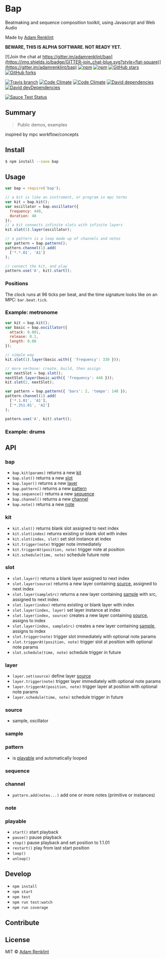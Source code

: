 # Bap

Beatmaking and sequence composition toolkit, using Javascript and Web Audio

Made by [Adam Renklint](http://adamrenklint.com)

**BEWARE, THIS IS ALPHA SOFTWARE. NOT READY YET.**

[![Join the chat at https://gitter.im/adamrenklint/bap](https://img.shields.io/badge/GITTER-join_chat-blue.svg?style=flat-square)](https://gitter.im/adamrenklint/bap) [![npm](https://img.shields.io/npm/v/bap.svg?style=flat-square)](https://www.npmjs.com/package/bap) [![npm](https://img.shields.io/npm/dm/bap.svg?style=flat-square)](https://www.npmjs.com/package/bap) [![GitHub stars](https://img.shields.io/github/stars/adamrenklint/bap.svg?style=flat-square)](https://github.com/adamrenklint/bap/stargazers) [![GitHub forks](https://img.shields.io/github/forks/adamrenklint/bap.svg?style=flat-square)](https://github.com/adamrenklint/bap/network)

[![Travis branch](https://img.shields.io/travis/adamrenklint/bap/dev.svg?style=flat-square)](https://travis-ci.org/adamrenklint/bap) [![Code Climate](https://img.shields.io/codeclimate/github/adamrenklint/bap.svg?style=flat-square)](https://codeclimate.com/github/adamrenklint/bap) [![Code Climate](https://img.shields.io/codeclimate/coverage/github/adamrenklint/bap.svg?style=flat-square)](https://codeclimate.com/github/adamrenklint/bap) [![David dependencies](https://img.shields.io/david/adamrenklint/bap.svg?style=flat-square)](https://david-dm.org/adamrenklint/bap) [![David devDependencies](https://img.shields.io/david/dev/adamrenklint/bap.svg?style=flat-square)](https://david-dm.org/adamrenklint/bap#info=devDependencies)

[![Sauce Test Status](https://saucelabs.com/browser-matrix/adamrenklint.svg)](https://saucelabs.com/u/adamrenklint)

## Summary

> Public demos, examples

inspired by mpc workflow/concepts

## Install

```sh
$ npm install --save bap
```

## Usage

```js
var bap = require('bap');

// a kit is like an instrument, or program in mpc terms
var kit = bap.kit();
var oscillator = bap.oscillator({
  frequency: 440,
  duration: 48
});
// a kit connects infinite slots with infinite layers
kit.slot(1).layer(oscillator);

// a pattern is a loop made up of channels and notes
var pattern = bap.pattern();
pattern.channel(1).add(
  ['*.*.01', 'A1']
);

// connect the kit, and play
pattern.use('A', kit).start();
```

### Positions

The clock runs at 96 ticks per beat, and the time signature looks like on an MPC: ```bar.beat.tick```.

### Example: metronome

```js
var kit = bap.kit();
var basic = bap.oscillator({
  attack: 0.001,
  release: 0.1,
  length: 0.08
});

// simple way
kit.slot(1).layer(basic.with({ 'frequency': 330 }));

// more verbose: create, build, then assign
var nextSlot = bap.slot();
nextSlot.layer(basic.with({ 'frequency': 440 }));
kit.slot(2, nextSlot);

var pattern = bap.pattern({ 'bars': 2, 'tempo': 140 });
pattern.channel(1).add(
  ['*.1.01', 'A1'],
  ['*.2%1.01', 'A2']
);

pattern.use('A', kit).start();
```

### Example: drums



## API

### bap

- ```bap.kit(params)``` returns a new [kit](#kit)
- ```bap.slot()``` returns a new [slot](#slot)
- ```bap.layer()``` returns a new [layer](#layer)
- ```bap.pattern()``` returns a new [pattern](#pattern)
- ```bap.sequence()``` returns a new [sequence](#sequence)
- ```bap.channel()``` returns a new [channel](#channel)
- ```bap.note()``` returns a new [note](#note)

### kit

- ```kit.slot()``` returns blank slot assigned to next index
- ```kit.slot(index)``` returns existing or blank slot with index
- ```kit.slot(index, slot)``` set slot instance at index
- ```kit.trigger(note)``` trigger note immediately
- ```kit.triggerAt(position, note)``` trigger note at position
- ```kit.schedule(time, note)``` schedule future note

### slot

- ```slot.layer()``` returns a blank layer assigned to next index
- ```slot.layer(source)``` returns a new layer containing [source](#source), assigned to next index
- ```slot.layer(sampleSrc)``` returns a new layer containing [sample](#sample) with src, assigned to next index
- ```slot.layer(index)``` returns existing or blank layer with index
- ```slot.layer(index, layer)``` set layer instance at index
- ```slot.layer(index, source)``` creates a new layer containing [source](#source), assigns to index
- ```slot.layer(index, sampleSrc)``` creates a new layer containing [sample](#sample), assigns to index
- ```slot.trigger(note)``` trigger slot immediately with optional note params
- ```slot.triggerAt(position, note)``` trigger slot at position with optional note params
- ```slot.schedule(time, note)``` schedule trigger in future

### layer

- ```layer.set(source)``` define layer [source](#source)
- ```layer.trigger(note)``` trigger layer immediately with optional note params
- ```layer.triggerAt(position, note)``` trigger layer at position with optional note params
- ```layer.schedule(time, note)``` schedule trigger in future

### source

- sample, oscillator

### sample

### pattern

- is [playable](#playable) and automatically looped

### sequence

### channel

- ```pattern.add(notes...)``` add one or more notes (primitive or instances)

### note

### playable

- ```start()``` start playback
- ```pause()``` pause playback
- ```stop()``` pause playback and set position to 1.1.01
- ```restart()``` play from last start position
- ```loop()```
- ```unloop()```

## Develop

- ```npm install```
- ```npm start```
- ```npm test```
- ```npm run test:watch```
- ```npm run coverage```

## Contribute

## License

MIT © [Adam Renklint](http://adamrenklint.com)

